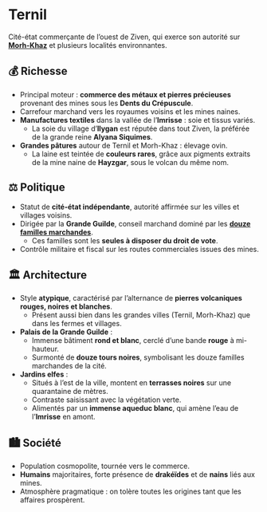 # Ternil

Cité-état commerçante de l’ouest de Ziven, qui exerce son autorité sur **[Morh-Khaz](../villes/morh-khaz.md)** et plusieurs localités environnantes.  


## 💰 Richesse
- Principal moteur : **commerce des métaux et pierres précieuses** provenant des mines sous les **Dents du Crépuscule**.  
- Carrefour marchand vers les royaumes voisins et les mines naines.  
- **Manufactures textiles** dans la vallée de l’**Imrisse** : soie et tissus variés.  
  - La soie du village d’**Ilygan** est réputée dans tout Ziven, la préférée de la grande reine **Alyana Siquimes**.  
- **Grandes pâtures** autour de Ternil et Morh-Khaz : élevage ovin.  
  - La laine est teintée de **couleurs rares**, grâce aux pigments extraits de la mine naine de **Hayzgar**, sous le volcan du même nom.  


## ⚖️ Politique
- Statut de **cité-état indépendante**, autorité affirmée sur les villes et villages voisins.  
- Dirigée par la **Grande Guilde**, conseil marchand dominé par les **[douze familles marchandes](../factions/douze-familles-ternil.md)**.  
  - Ces familles sont les **seules à disposer du droit de vote**.  
- Contrôle militaire et fiscal sur les routes commerciales issues des mines.  


## 🏛️ Architecture
- Style **atypique**, caractérisé par l’alternance de **pierres volcaniques rouges, noires et blanches**.  
  - Présent aussi bien dans les grandes villes (Ternil, Morh-Khaz) que dans les fermes et villages.  
- **Palais de la Grande Guilde** :  
  - Immense bâtiment **rond et blanc**, cerclé d’une bande **rouge** à mi-hauteur.  
  - Surmonté de **douze tours noires**, symbolisant les douze familles marchandes de la cité.  
- **Jardins elfes** :  
  - Situés à l’est de la ville, montent en **terrasses noires** sur une quarantaine de mètres.  
  - Contraste saisissant avec la végétation verte.  
  - Alimentés par un **immense aqueduc blanc**, qui amène l’eau de l’**Imrisse** en amont.  


## 🏙️ Société
- Population cosmopolite, tournée vers le commerce.  
- **Humains** majoritaires, forte présence de **drakéïdes** et de **nains** liés aux mines.  
- Atmosphère pragmatique : on tolère toutes les origines tant que les affaires prospèrent.  
